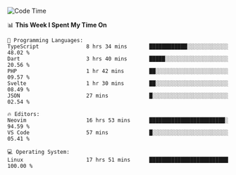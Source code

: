 <!-- [![Top Langs](https://github-readme-stats.vercel.app/api/top-langs/?username=gagahsyuja&theme=dracula&hide_border=true&border_radius=7)](https://github.com/anuraghazra/github-readme-stats) -->

<!--START_SECTION:waka-->
![Code Time](http://img.shields.io/badge/Code%20Time-703%20hrs%2047%20mins-blue)

📊 **This Week I Spent My Time On** 

```text
💬 Programming Languages: 
TypeScript               8 hrs 34 mins       ████████████░░░░░░░░░░░░░   48.02 % 
Dart                     3 hrs 40 mins       █████░░░░░░░░░░░░░░░░░░░░   20.56 % 
PHP                      1 hr 42 mins        ██░░░░░░░░░░░░░░░░░░░░░░░   09.57 % 
Svelte                   1 hr 30 mins        ██░░░░░░░░░░░░░░░░░░░░░░░   08.49 % 
JSON                     27 mins             █░░░░░░░░░░░░░░░░░░░░░░░░   02.54 % 

🔥 Editors: 
Neovim                   16 hrs 53 mins      ████████████████████████░   94.59 % 
VS Code                  57 mins             █░░░░░░░░░░░░░░░░░░░░░░░░   05.41 % 

💻 Operating System: 
Linux                    17 hrs 51 mins      █████████████████████████   100.00 % 
```


<!--END_SECTION:waka-->
